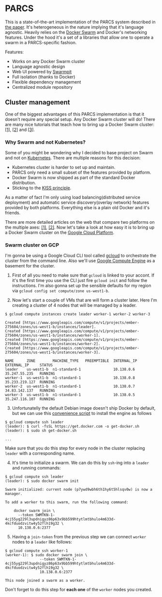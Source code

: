# PARCS

This is a state-of-the-art implementation of the PARCS system described in [the paper][paper]. It's heterogeneous in the nature implying that
it's language agnostic. Heavily relies on the [Docker Swarm][swarm] and Docker's networking features. Under the hood it's a set of a libraries
that allow one to operate a swarm in a PARCS-specific fashion.

Features:
* Works on any Docker Swarm cluster
* Language agnostic design
* Web UI powered by [Swarmpit][swarmpit]
* Full isolation (thanks to Docker)
* Flexible dependency management
* Centralized module repository

## Cluster management

One of the biggest advantages of this PARCS implementation is that it doesn't require any special setup. Any Docker Swarm cluster will do!
There are many nice tutorials that teach how to bring up a Docker Swarm cluster: [[1]][cluster-1], [[2]][cluster-2] and [[3]][cluster-3].

### Why Swarm and not Kubernetes?

Some of you might be wondering why I decided to base project on Swarm and not on [Kubernetes][kubernetes]. There are multiple reasons for
this decision:

* Kubernetes cluster is harder to set up and maintain.
* PARCS only need a small subset of the features provided by platform.
* Docker Swarm is now shipped as part of the standard Docker distribution.
* Sticking to the [KISS principle][kiss].

As a matter of fact I'm only using load balancing(distributed service deployment) and automatic service discovery(overlay network) features
provided by both platforms. Everything else is a plain old Docker and it's friends.

There are more detailed articles on the web that compare two platforms on the multiple axes: [[1]][swarm-vs-kubernetes-1], [[2]][swarm-vs-kubernetes-2].
Now let's take a look at how easy it is to bring up a Docker Swarm cluster on the [Google Cloud Platform][gcp].

### Swarm cluster on GCP

I'm gonna be using a Google Cloud CLI tool called [gcloud][gcloud] to orchestrate the cluster from the command line. Also we'll use
[Google Compute Engine][gce] as a basement for the cluster.

1. First of all you need to make sure that `gcloud` is linked to your accont. If it's the first time you use the CLI just fire `gcloud init`
and follow the instructions. I'm also gonna set up the sensible defaults for my region via `gcloud config set compute/zone us-west1-b`.

2. Now let's start a couple of VMs that are will form a cluster later. Here I'm creating a cluster of 4 nodes that will be managed by a leader.

```
$ gcloud compute instances create leader worker-1 worker-2 worker-3

Created [https://www.googleapis.com/compute/v1/projects/ember-275604/zones/us-west1-b/instances/leader].
Created [https://www.googleapis.com/compute/v1/projects/ember-275604/zones/us-west1-b/instances/worker-1].
Created [https://www.googleapis.com/compute/v1/projects/ember-275604/zones/us-west1-b/instances/worker-2].
Created [https://www.googleapis.com/compute/v1/projects/ember-275604/zones/us-west1-b/instances/worker-3].

NAME      ZONE        MACHINE_TYPE   PREEMPTIBLE  INTERNAL_IP  EXTERNAL_IP     STATUS
leader    us-west1-b  n1-standard-1               10.138.0.6   35.247.55.235   RUNNING
worker-1  us-west1-b  n1-standard-1               10.138.0.8   35.233.219.127  RUNNING
worker-2  us-west1-b  n1-standard-1               10.138.0.7   34.83.142.137   RUNNING
worker-3  us-west1-b  n1-standard-1               10.138.0.5   35.247.116.107  RUNNING
```

3. Unfortunatelly the default Debian image doesn't ship Docker by default, but we can use this [convenience script][convenience-script] to install
the engine as follows

```
$ gcloud compute ssh leader
(leader): $ curl -fsSL https://get.docker.com -o get-docker.sh
(leader): $ sudo sh get-docker.sh

...
```

Make sure that you do this step for every node in the cluster replacing `leader` with a corresponding name.

4. It's time to initialize a swarm. We can do this by `ssh`-ing into a `leader` and running commands:

```
$ gcloud compute ssh leader
(leader): $ sudo docker swarm init

Swarm initialized: current node (p7ywd9wbh6th1hy6t5hlsqv0w) is now a manager.

To add a worker to this swarm, run the following command:

    docker swarm join \
      --token SWMTKN-1-4cj55yg229l3updnigyz86p63x9bb599htytlmtbhulo4m633d-4kcfduodzvitw4y52flh19g32 \
      10.138.0.6:2377
```

5. Having a `join-token` from the previous step we can connect `worker` nodes to a `leader` like follows:

```
$ gcloud compute ssh worker-1
(worker-1): $ sudo docker swarm join \
                --token SWMTKN-1-4cj55yg229l3updnigyz86p63x9bb599htytlmtbhulo4m633d-4kcfduodzvitw4y52flh19g32 \
                10.138.0.6:2377

This node joined a swarm as a worker.

```

Don't forget to do this step for **each one** of the `worker` nodes you created.

[paper]: https://www.scirp.org/journal/paperinformation.aspx?paperid=78011 
[swarm]: https://docs.docker.com/engine/swarm
[swarmpit]: https://swarmpit.io
[cluster-1]: https://docs.docker.com/engine/swarm/swarm-tutorial/create-swarm
[cluster-2]: https://training.play-with-docker.com/swarm-service-discovery
[cluster-3]: https://rominirani.com/docker-swarm-tutorial-b67470cf8872
[kubernetes]: https://kubernetes.io
[kiss]: https://en.wikipedia.org/wiki/KISS_principle
[swarm-vs-kubernetes-1]: https://vexxhost.com/blog/kubernetes-vs-docker-swarm-containerization-platforms
[swarm-vs-kubernetes-2]: https://thenewstack.io/kubernetes-vs-docker-swarm-whats-the-difference
[gcp]: http://cloud.google.com
[gcloud]: https://cloud.google.com/sdk/gcloud
[gce]: https://cloud.google.com/compute
[convenience-script]: https://docs.docker.com/engine/install/debian/#install-using-the-convenience-script
